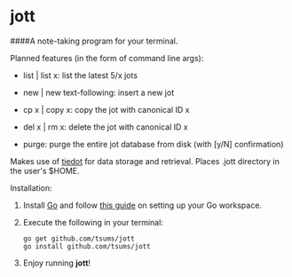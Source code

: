 # jott

####A note-taking program for your terminal.

Planned features (in the form of command line args):

* list | list x:        list the latest 5/x jots

* new  | new text-following:    insert a new jot

* cp x | copy x:         copy the jot with canonical ID x

* del x | rm x:           delete the jot with canonical ID x

* purge:                 purge the entire jot database from disk (with [y/N] confirmation)

Makes use of [tiedot](http://github.com/HouzuoGuo/tideot) for data storage and retrieval.
Places .jott directory in the user's $HOME.

Installation:

1. Install [Go](http://golang.org) and follow [this guide](http://golang.org/doc/code.html) on setting up your Go workspace.

2. Execute the following in your terminal:
    ```
    go get github.com/tsums/jott
    go install github.com/tsums/jott
    ```
3. Enjoy running __jott__!
